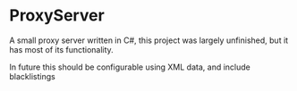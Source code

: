 # ProxyServer
A small proxy server written in C#, this project was largely unfinished, but it has most of its functionality.

In future this should be configurable using XML data, and include blacklistings
